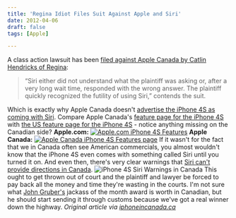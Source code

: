 ```yaml
---
title: 'Regina Idiot Files Suit Against Apple and Siri'
date: 2012-04-06
draft: false
tags: [Apple]

---
```


A class action lawsuit has been [filed against Apple Canada by Catlin Hendricks of Regina](http://www.iphoneincanada.ca/iphone-news/canadian-files-class-action-lawsuit-against-apple-and-siri-on-the-iphone-4s/):

> “Siri either did not understand what the plaintiff was asking or, after a very long wait time, responded with the wrong answer. The plaintiff quickly recognized the futility of using Siri,” contends the suit.

Which is exactly why Apple Canada doesn't [advertise the iPhone 4S as coming with Siri](http://www.apple.com/ca/iphone/). Compare Apple Canada's [feature page for the iPhone 4S](http://www.apple.com/ca/iphone/features/) with [the US feature page for the iPhone 4S](http://www.apple.com/iphone/features/) - notice anything missing on the Canadian side? **Apple.com:** [![Apple.com iPhone 4S Features](https://chrisenns.com/wp-content/uploads/2012/04/Apple.com-iPhone-4S-Features-300x157.png "Apple.com iPhone 4S Features")](https://chrisenns.com/wp-content/uploads/2012/04/Apple.com-iPhone-4S-Features.png) **Apple Canada:** [![Apple Canada iPhone 4S Features page](https://chrisenns.com/wp-content/uploads/2012/04/Apple-Canada-iPhone-4S-Features-page-300x175.png "Apple Canada iPhone 4S Features page")](https://chrisenns.com/wp-content/uploads/2012/04/Apple-Canada-iPhone-4S-Features-page.png) If it wasn't for the fact that we in Canada often see American commercials, you almost wouldn't know that the iPhone 4S even comes with something called Siri until you turned it on. And even then, there's very clear warnings that [Siri can't provide directions in Canada](http://www.iphoneincanada.ca/iphone-4s/siri-in-canada-hands-on-no-restaurants-maps-and-directions-video/). ![iPhone 4S Siri Warnings in Canada](https://chrisenns.com/wp-content/uploads/2012/04/photo-13-233x350-199x300.jpg "iPhone 4S Siri Warnings in Canada") This ought to get thrown out of court and the plaintiff and lawyer be forced to pay back all the money and time they're wasting in the courts. I'm not sure what [John Gruber's](http://daringfireball.net) jackass of the month award is worth in Canadian, but he should start sending it through customs because we've got a real winner down the highway. _Original article via [iphoneincanada.ca](http://www.iphoneincanada.ca/iphone-news/canadian-files-class-action-lawsuit-against-apple-and-siri-on-the-iphone-4s/)_